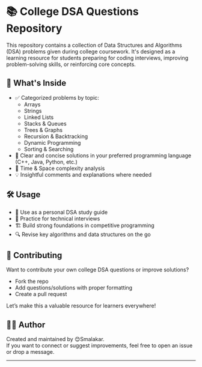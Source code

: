 # 📚 College DSA Questions Repository

This repository contains a collection of Data Structures and Algorithms (DSA) problems given during college coursework. It's designed as a learning resource for students preparing for coding interviews, improving problem-solving skills, or reinforcing core concepts.

## 🚀 What's Inside

- ✅ Categorized problems by topic:
  - Arrays
  - Strings
  - Linked Lists
  - Stacks & Queues
  - Trees & Graphs
  - Recursion & Backtracking
  - Dynamic Programming
  - Sorting & Searching
- 🧠 Clear and concise solutions in your preferred programming language (C++, Java, Python, etc.)
- 📌 Time & Space complexity analysis
- 💡 Insightful comments and explanations where needed

## 🛠️ Usage

- 📖 Use as a personal DSA study guide
- 🎯 Practice for technical interviews
- 🏗️ Build strong foundations in competitive programming
- 🔍 Revise key algorithms and data structures on the go

## 📎 Contributing

Want to contribute your own college DSA questions or improve solutions?
- Fork the repo
- Add questions/solutions with proper formatting
- Create a pull request

Let’s make this a valuable resource for learners everywhere!

## 👨‍🎓 Author

Created and maintained by 😊Smalakar.  
If you want to connect or suggest improvements, feel free to open an issue or drop a message.

---

